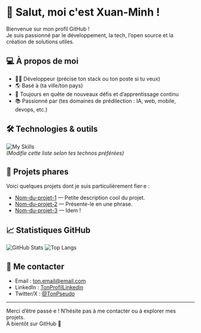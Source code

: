 # 👋 Salut, moi c'est Xuan-Minh !

Bienvenue sur mon profil GitHub !  
Je suis passionné par le développement, la tech, l’open source et la création de solutions utiles.

## 💻 À propos de moi

- 🧑‍💻 Développeur (précise ton stack ou ton poste si tu veux)
- 🌎 Basé à (ta ville/ton pays)
- 🎯 Toujours en quête de nouveaux défis et d’apprentissage continu
- 📚 Passionné par (tes domaines de prédilection : IA, web, mobile, devops, etc.)

## 🛠️ Technologies & outils

![My Skills](https://skillicons.dev/icons?i=js,ts,react,nodejs,python,java,git,linux,postgresql&theme=light)  
*(Modifie cette liste selon tes technos préférées)*

## 🚀 Projets phares

Voici quelques projets dont je suis particulièrement fier·e :

- [Nom-du-projet-1](https://github.com/Xuan-Minh/Nom-du-projet-1) — Petite description cool du projet.
- [Nom-du-projet-2](https://github.com/Xuan-Minh/Nom-du-projet-2) — Présente-le en une phrase.
- [Nom-du-projet-3](https://github.com/Xuan-Minh/Nom-du-projet-3) — Idem !

## 📈 Statistiques GitHub

![GitHub Stats](https://github-readme-stats.vercel.app/api?username=Xuan-Minh&show_icons=true&theme=github_dark)
![Top Langs](https://github-readme-stats.vercel.app/api/top-langs/?username=Xuan-Minh&layout=compact&theme=github_dark)

## 🤝 Me contacter

- Email : [ton.email@email.com](mailto:ton.email@email.com)
- LinkedIn : [TonProfilLinkedin](https://linkedin.com/in/tonprofil)
- Twitter/X : [@TonPseudo](https://twitter.com/TonPseudo)

---

Merci d’être passé·e ! N’hésite pas à me contacter ou à explorer mes projets.  
À bientôt sur GitHub 🚀